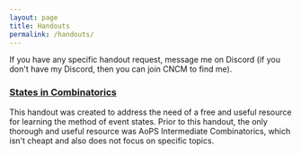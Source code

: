```yaml
---
layout: page
title: Handouts
permalink: /handouts/
---
```


If you have any specific handout request, message me on Discord (if you don't have my Discord, then you can join CNCM to find me).

### [States in Combinatorics](https://na-cho.github.io/files/states.pdf)
This handout was created to address the need of a free and useful resource for learning the method of event states. Prior to this handout, the only thorough and useful resource was AoPS Intermediate Combinatorics, which isn't cheapt and also does not focus on specific topics. 
